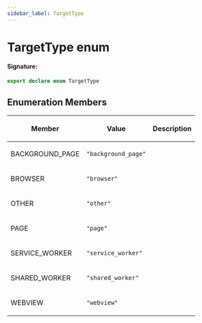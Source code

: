 ```yaml
---
sidebar_label: TargetType
---
```


# TargetType enum

#### Signature:

```typescript
export declare enum TargetType
```

## Enumeration Members

<table><thead><tr><th>

Member

</th><th>

Value

</th><th>

Description

</th></tr></thead>
<tbody><tr><td>

BACKGROUND_PAGE

</td><td>

`"background_page"`

</td><td>

</td></tr>
<tr><td>

BROWSER

</td><td>

`"browser"`

</td><td>

</td></tr>
<tr><td>

OTHER

</td><td>

`"other"`

</td><td>

</td></tr>
<tr><td>

PAGE

</td><td>

`"page"`

</td><td>

</td></tr>
<tr><td>

SERVICE_WORKER

</td><td>

`"service_worker"`

</td><td>

</td></tr>
<tr><td>

SHARED_WORKER

</td><td>

`"shared_worker"`

</td><td>

</td></tr>
<tr><td>

WEBVIEW

</td><td>

`"webview"`

</td><td>

</td></tr>
</tbody></table>

